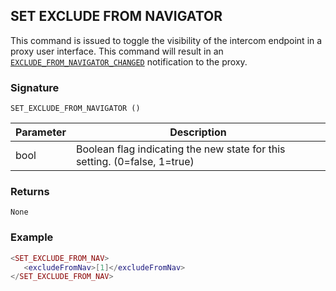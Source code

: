 ## SET EXCLUDE FROM NAVIGATOR

This command is issued to toggle the visibility of the intercom endpoint in a proxy user interface. This command will result in an [`EXCLUDE_FROM_NAVIGATOR_CHANGED`][1] notification to the proxy.


### Signature

`SET_EXCLUDE_FROM_NAVIGATOR ()`


| Parameter | Description |
| --- | --- |
| bool | Boolean flag indicating the new state for this setting. (0=false, 1=true) |


### Returns

`None`


### Example

```lua
<SET_EXCLUDE_FROM_NAV>
   <excludeFromNav>[1]</excludeFromNav>
</SET_EXCLUDE_FROM_NAV>
```

[1]:	https://snap-one.github.io/docs-driverworks-proxyprotocol/#exclude-from-navigator-changed
